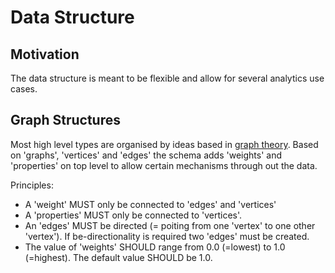 # Data Structure

## Motivation

The data structure is meant to be flexible and allow for several analytics use cases.


## Graph Structures

Most high level types are organised by ideas based in [graph theory](https://en.wikipedia.org/wiki/Graph_theory).
Based on 'graphs', 'vertices' and 'edges' the schema adds 'weights' and 'properties' on top level to allow certain mechanisms through out the data.

Principles:
* A 'weight' MUST only be connected to 'edges' and 'vertices'
* A 'properties' MUST only be connected to 'vertices'.
* An 'edges' MUST be directed (= poiting from one 'vertex' to one other 'vertex'). If be-directionality is required two 'edges' must be created. 
* The value of 'weights' SHOULD range from 0.0 (=lowest) to 1.0 (=highest). The default value SHOULD be 1.0.

